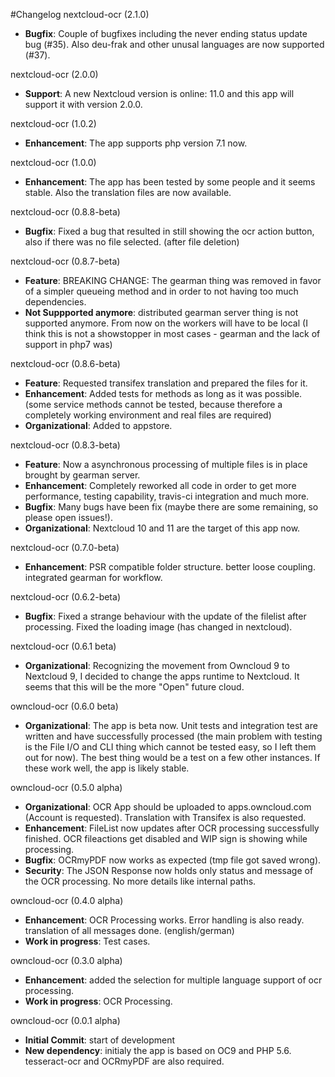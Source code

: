 #Changelog
nextcloud-ocr (2.1.0)
* **Bugfix**: Couple of bugfixes including the never ending status update bug (#35). Also deu-frak and other unusal languages are now supported (#37).

nextcloud-ocr (2.0.0)
* **Support**: A new Nextcloud version is online: 11.0 and this app will support it with version 2.0.0.

nextcloud-ocr (1.0.2)
* **Enhancement**: The app supports php version 7.1 now.

nextcloud-ocr (1.0.0)
* **Enhancement**: The app has been tested by some people and it seems stable. Also the translation files are now available.

nextcloud-ocr (0.8.8-beta)
* **Bugfix**: Fixed a bug that resulted in still showing the ocr action button, also if there was no file selected. (after file deletion)

nextcloud-ocr (0.8.7-beta)
* **Feature**: BREAKING CHANGE: The gearman thing was removed in favor of a simpler queueing method and in order to not having too much dependencies.
* **Not Suppported anymore**: distributed gearman server thing is not supported anymore. From now on the workers will have to be local (I think this is not a showstopper in most cases - gearman and the lack of support in php7 was)

nextcloud-ocr (0.8.6-beta)
* **Feature**: Requested transifex translation and prepared the files for it.
* **Enhancement**: Added tests for methods as long as it was possible. (some service methods cannot be tested, because therefore a completely working environment and real files are required)
* **Organizational**: Added to appstore.

nextcloud-ocr (0.8.3-beta)
* **Feature**: Now a asynchronous processing of multiple files is in place brought by gearman server.
* **Enhancement**: Completely reworked all code in order to get more performance, testing capability, travis-ci integration and much more.
* **Bugfix**: Many bugs have been fix (maybe there are some remaining, so please open issues!).
* **Organizational**: Nextcloud 10 and 11 are the target of this app now.

nextcloud-ocr (0.7.0-beta)
* **Enhancement**: PSR compatible folder structure. better loose coupling. integrated gearman for workflow.

nextcloud-ocr (0.6.2-beta)
* **Bugfix**: Fixed a strange behaviour with the update of the filelist after processing. Fixed the loading image (has changed in nextcloud).

nextcloud-ocr (0.6.1 beta)
* **Organizational**: Recognizing the movement from Owncloud 9 to Nextcloud 9, I decided to change the apps runtime to Nextcloud. It seems that this will be the more "Open" future cloud.

owncloud-ocr (0.6.0 beta)
* **Organizational**: The app is beta now. Unit tests and integration test are written and have successfully processed (the main problem with testing is the File I/O and CLI thing which cannot be tested easy, so I left them out for now). The best thing would be a test on a few other instances. If these work well, the app is likely stable.

owncloud-ocr (0.5.0 alpha)
* **Organizational**: OCR App should be uploaded to apps.owncloud.com (Account is requested). Translation with Transifex is also requested.
* **Enhancement**: FileList now updates after OCR processing successfully finished. OCR fileactions get disabled and WIP sign is showing while processing.
* **Bugfix**: OCRmyPDF now works as expected (tmp file got saved wrong).
* **Security**: The JSON Response now holds only status and message of the OCR processing. No more details like internal paths.

owncloud-ocr (0.4.0 alpha)
* **Enhancement**: OCR Processing works. Error handling is also ready. translation of all messages done. (english/german)
* **Work in progress**: Test cases.

owncloud-ocr (0.3.0 alpha)
* **Enhancement**: added the selection for multiple language support of ocr processing.
* **Work in progress**: OCR Processing.

owncloud-ocr (0.0.1 alpha)
* **Initial Commit**: start of development
* **New dependency**: initialy the app is based on OC9 and PHP 5.6. tesseract-ocr and OCRmyPDF are also required.
